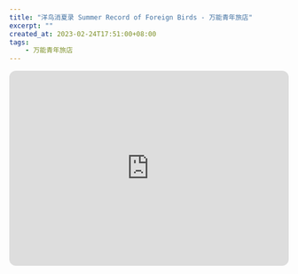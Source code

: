 ```yaml
---
title: "洋鸟消夏录 Summer Record of Foreign Birds - 万能青年旅店"
excerpt: ""
created_at: 2023-02-24T17:51:00+08:00
tags:
    - 万能青年旅店
---
```


<iframe style="border-radius:12px" src="https://open.spotify.com/embed/track/1ZwWyCdMjowBUM1jRPi4Se?utm_source=generator" width="100%" height="352" frameBorder="0" allowfullscreen="" allow="autoplay; clipboard-write; encrypted-media; fullscreen; picture-in-picture" loading="lazy"></iframe>

